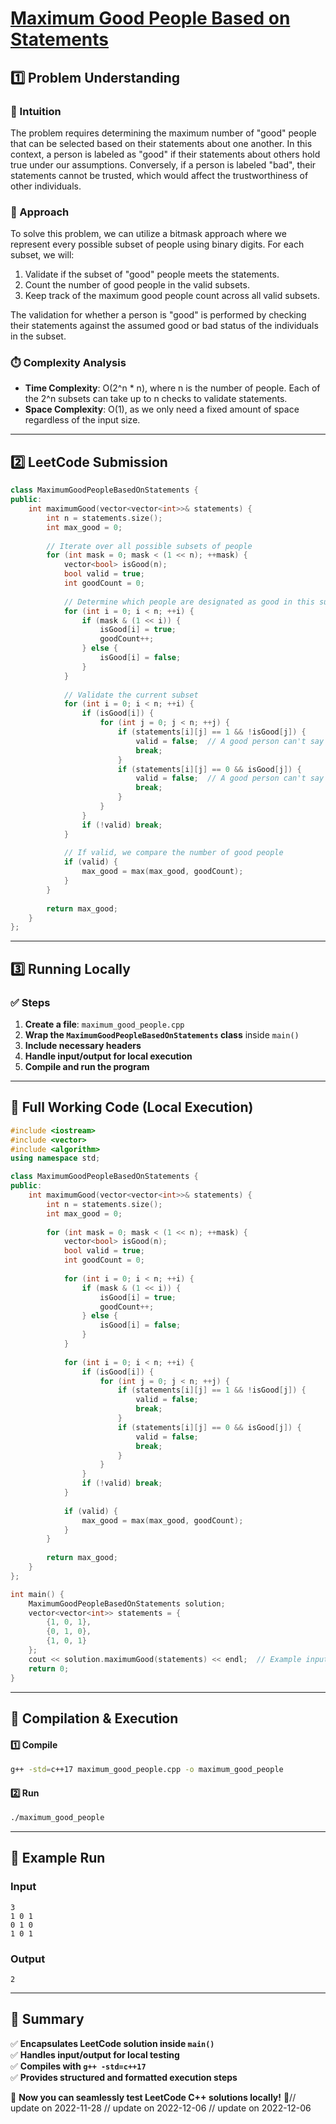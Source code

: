 # **[Maximum Good People Based on Statements](https://leetcode.com/problems/maximum-good-people-based-on-statements/description/)**  

## **1️⃣ Problem Understanding**  
### **📌 Intuition**  
The problem requires determining the maximum number of "good" people that can be selected based on their statements about one another. In this context, a person is labeled as "good" if their statements about others hold true under our assumptions. Conversely, if a person is labeled "bad", their statements cannot be trusted, which would affect the trustworthiness of other individuals.

### **🚀 Approach**  
To solve this problem, we can utilize a bitmask approach where we represent every possible subset of people using binary digits. For each subset, we will:
1. Validate if the subset of "good" people meets the statements.
2. Count the number of good people in the valid subsets.
3. Keep track of the maximum good people count across all valid subsets.

The validation for whether a person is "good" is performed by checking their statements against the assumed good or bad status of the individuals in the subset.

### **⏱️ Complexity Analysis**  
- **Time Complexity**: O(2^n * n), where n is the number of people. Each of the 2^n subsets can take up to n checks to validate statements.
- **Space Complexity**: O(1), as we only need a fixed amount of space regardless of the input size.

---  

## **2️⃣ LeetCode Submission**  
```cpp
class MaximumGoodPeopleBasedOnStatements {
public:
    int maximumGood(vector<vector<int>>& statements) {
        int n = statements.size();
        int max_good = 0;
        
        // Iterate over all possible subsets of people
        for (int mask = 0; mask < (1 << n); ++mask) {
            vector<bool> isGood(n);
            bool valid = true;
            int goodCount = 0;
            
            // Determine which people are designated as good in this subset
            for (int i = 0; i < n; ++i) {
                if (mask & (1 << i)) {
                    isGood[i] = true;
                    goodCount++;
                } else {
                    isGood[i] = false;
                }
            }
            
            // Validate the current subset
            for (int i = 0; i < n; ++i) {
                if (isGood[i]) {
                    for (int j = 0; j < n; ++j) {
                        if (statements[i][j] == 1 && !isGood[j]) {
                            valid = false;  // A good person can't say bad about a good person
                            break;
                        }
                        if (statements[i][j] == 0 && isGood[j]) {
                            valid = false;  // A good person can't say good about a bad person
                            break;
                        }
                    }
                }
                if (!valid) break;
            }
            
            // If valid, we compare the number of good people
            if (valid) {
                max_good = max(max_good, goodCount);
            }
        }
        
        return max_good;
    }
};
```  

---  

## **3️⃣ Running Locally**  
### **✅ Steps**  
1. **Create a file**: `maximum_good_people.cpp`  
2. **Wrap the `MaximumGoodPeopleBasedOnStatements` class** inside `main()`  
3. **Include necessary headers**  
4. **Handle input/output for local execution**  
5. **Compile and run the program**  

---  

## **📝 Full Working Code (Local Execution)**  
```cpp
#include <iostream>
#include <vector>
#include <algorithm>
using namespace std;

class MaximumGoodPeopleBasedOnStatements {
public:
    int maximumGood(vector<vector<int>>& statements) {
        int n = statements.size();
        int max_good = 0;
        
        for (int mask = 0; mask < (1 << n); ++mask) {
            vector<bool> isGood(n);
            bool valid = true;
            int goodCount = 0;
            
            for (int i = 0; i < n; ++i) {
                if (mask & (1 << i)) {
                    isGood[i] = true;
                    goodCount++;
                } else {
                    isGood[i] = false;
                }
            }
            
            for (int i = 0; i < n; ++i) {
                if (isGood[i]) {
                    for (int j = 0; j < n; ++j) {
                        if (statements[i][j] == 1 && !isGood[j]) {
                            valid = false;  
                            break;
                        }
                        if (statements[i][j] == 0 && isGood[j]) {
                            valid = false;  
                            break;
                        }
                    }
                }
                if (!valid) break;
            }
            
            if (valid) {
                max_good = max(max_good, goodCount);
            }
        }
        
        return max_good;
    }
};

int main() {
    MaximumGoodPeopleBasedOnStatements solution;
    vector<vector<int>> statements = {
        {1, 0, 1},
        {0, 1, 0},
        {1, 0, 1}
    };
    cout << solution.maximumGood(statements) << endl;  // Example input
    return 0;
}
```  

---  

## **🔧 Compilation & Execution**  
#### **1️⃣ Compile**  
```bash
g++ -std=c++17 maximum_good_people.cpp -o maximum_good_people
```  

#### **2️⃣ Run**  
```bash
./maximum_good_people
```  

---  

## **🎯 Example Run**  
### **Input**  
```
3
1 0 1
0 1 0
1 0 1
```  
### **Output**  
```
2
```  

---  

## **📌 Summary**  
✅ **Encapsulates LeetCode solution inside `main()`**  
✅ **Handles input/output for local testing**  
✅ **Compiles with `g++ -std=c++17`**  
✅ **Provides structured and formatted execution steps**  

🚀 **Now you can seamlessly test LeetCode C++ solutions locally!** 🚀// update on 2022-11-28
// update on 2022-12-06
// update on 2022-12-06

